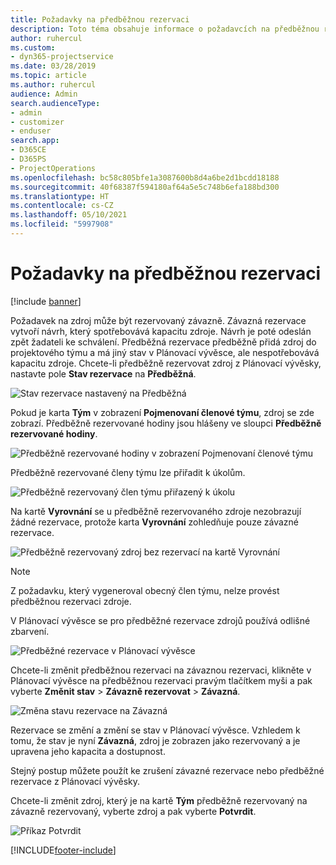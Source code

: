 ```yaml
---
title: Požadavky na předběžnou rezervaci
description: Toto téma obsahuje informace o požadavcích na předběžnou rezervaci.
author: ruhercul
ms.custom:
- dyn365-projectservice
ms.date: 03/28/2019
ms.topic: article
ms.author: ruhercul
audience: Admin
search.audienceType:
- admin
- customizer
- enduser
search.app:
- D365CE
- D365PS
- ProjectOperations
ms.openlocfilehash: bc58c805bfe1a3087600b8d4a6be2d1bcdd18188
ms.sourcegitcommit: 40f68387f594180af64a5e5c748b6efa188bd300
ms.translationtype: HT
ms.contentlocale: cs-CZ
ms.lasthandoff: 05/10/2021
ms.locfileid: "5997908"
---
```

# <a name="soft-book-requirements"></a>Požadavky na předběžnou rezervaci

[!include [banner](../includes/psa-now-project-operations.md)]

Požadavek na zdroj může být rezervovaný závazně. Závazná rezervace vytvoří návrh, který spotřebovává kapacitu zdroje. Návrh je poté odeslán zpět žadateli ke schválení. Předběžná rezervace předběžně přidá zdroj do projektového týmu a má jiný stav v Plánovací vývěsce, ale nespotřebovává kapacitu zdroje. Chcete-li předběžně rezervovat zdroj z Plánovací vývěsky, nastavte pole **Stav rezervace** na **Předběžná**.

![Stav rezervace nastavený na Předběžná](media/Resource-Management-image77.png)

Pokud je karta **Tým** v zobrazení **Pojmenovaní členové týmu**, zdroj se zde zobrazí. Předběžně rezervované hodiny jsou hlášeny ve sloupci **Předběžně rezervované hodiny**.

![Předběžně rezervované hodiny v zobrazení Pojmenovaní členové týmu](media/Resource-Management-image78.png)

Předběžně rezervované členy týmu lze přiřadit k úkolům.

![Předběžně rezervovaný člen týmu přiřazený k úkolu](media/Resource-Management-image79.png)

Na kartě **Vyrovnání** se u předběžně rezervovaného zdroje nezobrazují žádné rezervace, protože karta **Vyrovnání** zohledňuje pouze závazné rezervace.

![Předběžně rezervovaný zdroj bez rezervací na kartě Vyrovnání](media/Resource-Management-image80.png)

> [!NOTE]
> Z požadavku, který vygeneroval obecný člen týmu, nelze provést předběžnou rezervaci zdroje.

V Plánovací vývěsce se pro předběžné rezervace zdrojů používá odlišné zbarvení.

![Předběžné rezervace v Plánovací vývěsce](media/Resource-Management-image81.png)

Chcete-li změnit předběžnou rezervaci na závaznou rezervaci, klikněte v Plánovací vývěsce na předběžnou rezervaci pravým tlačítkem myši a pak vyberte **Změnit stav** \> **Závazně rezervovat** \> **Závazná**.

![Změna stavu rezervace na Závazná](media/Resource-Management-image82.png)

Rezervace se změní a změní se stav v Plánovací vývěsce. Vzhledem k tomu, že stav je nyní **Závazná**, zdroj je zobrazen jako rezervovaný a je upravena jeho kapacita a dostupnost.

Stejný postup můžete použít ke zrušení závazné rezervace nebo předběžné rezervace z Plánovací vývěsky.

Chcete-li změnit zdroj, který je na kartě **Tým** předběžně rezervovaný na závazně rezervovaný, vyberte zdroj a pak vyberte **Potvrdit**.

![Příkaz Potvrdit](media/Resource-Management-image83.png)


[!INCLUDE[footer-include](../includes/footer-banner.md)]